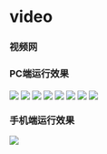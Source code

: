 # video
<h3>视频网</h3>
<h3>PC端运行效果</h3>
<image src="https://github.com/Next-2-You/ImageRepository/blob/master/video/%E5%89%8D%E5%8F%B01.png" align="center">
<image src="https://github.com/Next-2-You/ImageRepository/blob/master/video/前台2.png" align="center">
<image src="https://github.com/Next-2-You/ImageRepository/blob/master/video/前台3.png" align="center">
<image src="https://github.com/Next-2-You/ImageRepository/blob/master/video/前台4.png" align="center">
<image src="https://github.com/Next-2-You/ImageRepository/blob/master/video/前台5.png" align="center">
<image src="https://github.com/Next-2-You/ImageRepository/blob/master/video/管理界面.png" align="center">
<image src="https://github.com/Next-2-You/ImageRepository/blob/master/video/管理界面2.png" align="center">
<image src="https://github.com/Next-2-You/ImageRepository/blob/master/video/后台3.png" align="center"> 
  
<h3>手机端运行效果</h3>
<image src="https://github.com/Next-2-You/ImageRepository/blob/master/video/手机.png" align="center"> 
